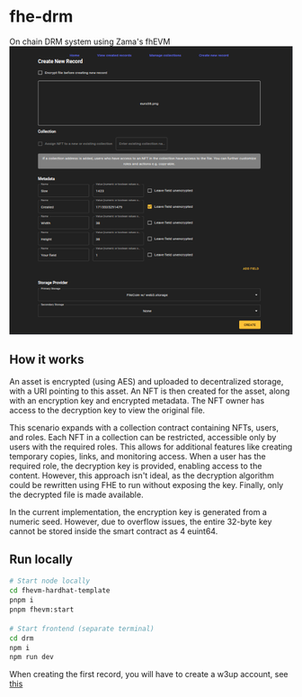 # fhe-drm
On chain DRM system using Zama's fhEVM
![Create a record](assets/screenshot.png)

## How it works

An asset is encrypted (using AES) and uploaded to decentralized storage, with a URI pointing to this asset. An NFT is then created for the asset, along with an encryption key and encrypted metadata. The NFT owner has access to the decryption key to view the original file.

This scenario expands with a collection contract containing NFTs, users, and roles. Each NFT in a collection can be restricted, accessible only by users with the required roles. This allows for additional features like creating temporary copies, links, and monitoring access. When a user has the required role, the decryption key is provided, enabling access to the content. However, this approach isn't ideal, as the decryption algorithm could be rewritten using FHE to run without exposing the key. Finally, only the decrypted file is made available.

In the current implementation, the encryption key is generated from a numeric seed. However, due to overflow issues, the entire 32-byte key cannot be stored inside the smart contract as 4 euint64.

## Run locally

``` bash
# Start node locally
cd fhevm-hardhat-template
pnpm i
pnpm fhevm:start

# Start frontend (separate terminal)
cd drm
npm i
npm run dev
```

When creating the first record, you will have to create a w3up account, see [this](https://web3.storage/docs/how-to/create-account/)

